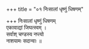 +++
title = "०१ निःसालां धृष्णुं धिषणम्"

+++
निःसालां धृष्णुं धिषणम्  
एकावाद्यां जिघत्स्वम् ।  
सर्वाश् चण्डस्य नप्त्यो  
नाशयामः सदान्वाः ॥